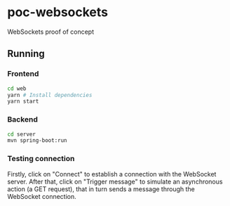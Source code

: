 # poc-websockets
WebSockets proof of concept

## Running

### Frontend
```bash
cd web
yarn # Install dependencies
yarn start
```

### Backend

```bash
cd server
mvn spring-boot:run
```

### Testing connection

Firstly, click on "Connect" to establish a connection with the WebSocket server.
After that, click on "Trigger message" to simulate an asynchronous action (a GET request), that in turn sends a message through the WebSocket connection.
